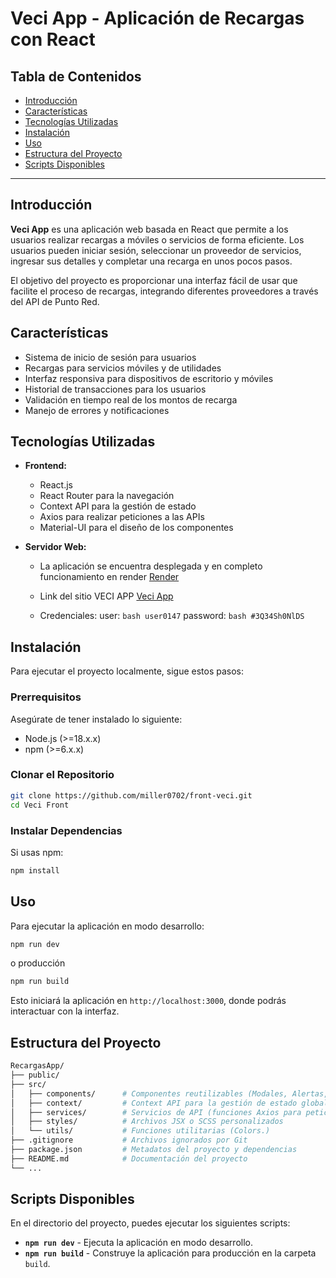 # Veci App - Aplicación de Recargas con React

## Tabla de Contenidos

- [Introducción](#introducción)
- [Características](#características)
- [Tecnologías Utilizadas](#tecnologías-utilizadas)
- [Instalación](#instalación)
- [Uso](#uso)
- [Estructura del Proyecto](#estructura-del-proyecto)
- [Scripts Disponibles](#scripts-disponibles)

---

## Introducción

**Veci App** es una aplicación web basada en React que permite a los usuarios realizar recargas a móviles o servicios de forma eficiente. Los usuarios pueden iniciar sesión, seleccionar un proveedor de servicios, ingresar sus detalles y completar una recarga en unos pocos pasos.

El objetivo del proyecto es proporcionar una interfaz fácil de usar que facilite el proceso de recargas, integrando diferentes proveedores a través del API de Punto Red.

## Características

- Sistema de inicio de sesión para usuarios
- Recargas para servicios móviles y de utilidades
- Interfaz responsiva para dispositivos de escritorio y móviles
- Historial de transacciones para los usuarios
- Validación en tiempo real de los montos de recarga
- Manejo de errores y notificaciones

## Tecnologías Utilizadas

- **Frontend:**
  - React.js
  - React Router para la navegación
  - Context API para la gestión de estado
  - Axios para realizar peticiones a las APIs
  - Material-UI para el diseño de los componentes

- **Servidor Web:**
  
  - La aplicación se encuentra desplegada y en completo funcionamiento en render
  [Render](https://render.com)

  - Link del sitio VECI APP
  [Veci App](https://veciapp-p4yj.onrender.com)

   * Credenciales:
      user: ```bash user0147```
      password: ```bash #3Q34Sh0NlDS```    

## Instalación

Para ejecutar el proyecto localmente, sigue estos pasos:

### Prerrequisitos

Asegúrate de tener instalado lo siguiente:

- Node.js (>=18.x.x)
- npm (>=6.x.x)

### Clonar el Repositorio

```bash
git clone https://github.com/miller0702/front-veci.git
cd Veci Front
```

### Instalar Dependencias

Si usas npm:

```bash
npm install
```

## Uso

Para ejecutar la aplicación en modo desarrollo:

```bash
npm run dev
```

o producción

```bash
npm run build
```

Esto iniciará la aplicación en `http://localhost:3000`, donde podrás interactuar con la interfaz.

## Estructura del Proyecto

```bash
RecargasApp/
├── public/
├── src/
│   ├── components/      # Componentes reutilizables (Modales, Alertas, Layout, RecargaPage, etc.)
│   ├── context/         # Context API para la gestión de estado global
│   ├── services/        # Servicios de API (funciones Axios para peticiones al backend)
│   ├── styles/          # Archivos JSX o SCSS personalizados
│   └── utils/           # Funciones utilitarias (Colors.)
├── .gitignore           # Archivos ignorados por Git
├── package.json         # Metadatos del proyecto y dependencias
├── README.md            # Documentación del proyecto
└── ...
```

## Scripts Disponibles

En el directorio del proyecto, puedes ejecutar los siguientes scripts:

- **`npm run dev`** - Ejecuta la aplicación en modo desarrollo.
- **`npm run build`** - Construye la aplicación para producción en la carpeta `build`.